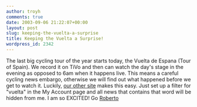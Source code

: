 ```yaml
---
author: troyh
comments: true
date: 2003-09-06 21:22:07+00:00
layout: post
slug: keeping-the-vuelta-a-surprise
title: Keeping the Vuelta a Surprise!
wordpress_id: 2342
---
```


The last big cycling tour of the year starts today, the Vuelta de Espana (Tour of Spain).  We record it on TiVo and then can watch the day's stage in the evening as opposed to 6am when it happens live.  This means a careful cycling news embargo, otherwise we will find out what happened before we get to watch it.  Luckily, [our other site](http://www.mywireservice.com) makes this easy.  Just set up a filter for "vuelta" in the My Account page and all news that contains that word will be hidden from me.  I am so EXCITED! Go [Roberto](http://www.uspsprocycling.com/02team/03bio_heras.htm)
